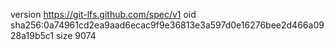 version https://git-lfs.github.com/spec/v1
oid sha256:0a74961cd2ea9aad6ecac9f9e36813e3a597d0e16276bee2d466a0928a19b5c1
size 9074

